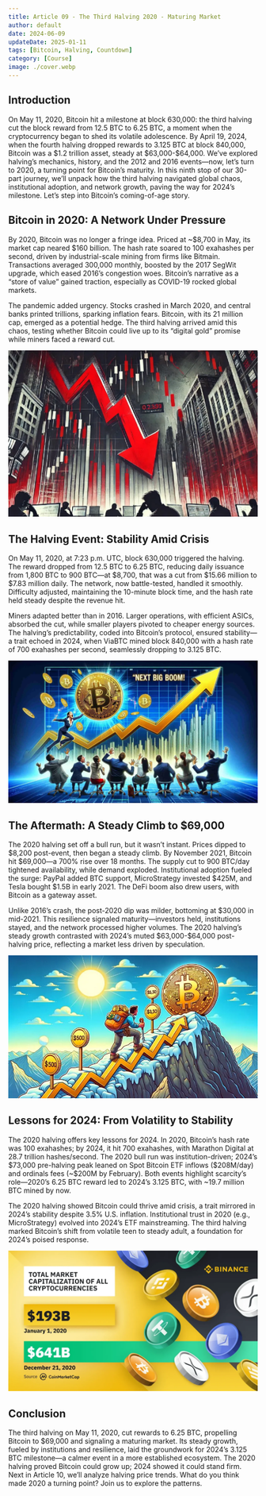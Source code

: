```yaml
---
title: Article 09 - The Third Halving 2020 - Maturing Market
author: default
date: 2024-06-09
updateDate: 2025-01-11
tags: [Bitcoin, Halving, Countdown]
category: [Course]
image: ./cover.webp
---
```


## Introduction

On May 11, 2020, Bitcoin hit a milestone at block 630,000: the third halving cut the block reward from 12.5 BTC to 6.25 BTC, a moment when the cryptocurrency began to shed its volatile adolescence. By April 19, 2024, when the fourth halving dropped rewards to 3.125 BTC at block 840,000, Bitcoin was a \$1.2 trillion asset, steady at \$63,000-\$64,000. We’ve explored halving’s mechanics, history, and the 2012 and 2016 events—now, let’s turn to 2020, a turning point for Bitcoin’s maturity. In this ninth stop of our 30-part journey, we’ll unpack how the third halving navigated global chaos, institutional adoption, and network growth, paving the way for 2024’s milestone. Let’s step into Bitcoin’s coming-of-age story.

## Bitcoin in 2020: A Network Under Pressure

By 2020, Bitcoin was no longer a fringe idea. Priced at ~\$8,700 in May, its market cap neared \$160 billion. The hash rate soared to 100 exahashes per second, driven by industrial-scale mining from firms like Bitmain. Transactions averaged 300,000 monthly, boosted by the 2017 SegWit upgrade, which eased 2016’s congestion woes. Bitcoin’s narrative as a “store of value” gained traction, especially as COVID-19 rocked global markets.

The pandemic added urgency. Stocks crashed in March 2020, and central banks printed trillions, sparking inflation fears. Bitcoin, with its 21 million cap, emerged as a potential hedge. The third halving arrived amid this chaos, testing whether Bitcoin could live up to its “digital gold” promise while miners faced a reward cut.

![Image 1: "2020 Market Chaos"](./1.2020-market-chaos.webp)

## The Halving Event: Stability Amid Crisis

On May 11, 2020, at 7:23 p.m. UTC, block 630,000 triggered the halving. The reward dropped from 12.5 BTC to 6.25 BTC, reducing daily issuance from 1,800 BTC to 900 BTC—at \$8,700, that was a cut from \$15.66 million to \$7.83 million daily. The network, now battle-tested, handled it smoothly. Difficulty adjusted, maintaining the 10-minute block time, and the hash rate held steady despite the revenue hit.

Miners adapted better than in 2016. Larger operations, with efficient ASICs, absorbed the cut, while smaller players pivoted to cheaper energy sources. The halving’s predictability, coded into Bitcoin’s protocol, ensured stability—a trait echoed in 2024, when ViaBTC mined block 840,000 with a hash rate of 700 exahashes per second, seamlessly dropping to 3.125 BTC.

![Image 4: "Next Big Boom"](./4.2020-next-big-boom.webp)

## The Aftermath: A Steady Climb to \$69,000

The 2020 halving set off a bull run, but it wasn’t instant. Prices dipped to \$8,200 post-event, then began a steady climb. By November 2021, Bitcoin hit \$69,000—a 700% rise over 18 months. The supply cut to 900 BTC/day tightened availability, while demand exploded. Institutional adoption fueled the surge: PayPal added BTC support, MicroStrategy invested \$425M, and Tesla bought \$1.5B in early 2021. The DeFi boom also drew users, with Bitcoin as a gateway asset.

Unlike 2016’s crash, the post-2020 dip was milder, bottoming at \$30,000 in mid-2021. This resilience signaled maturity—investors held, institutions stayed, and the network processed higher volumes. The 2020 halving’s steady growth contrasted with 2024’s muted \$63,000-\$64,000 post-halving price, reflecting a market less driven by speculation.

![Image 2: "2020 Price Climb"](./2.2020-price-climb.webp)

## Lessons for 2024: From Volatility to Stability

The 2020 halving offers key lessons for 2024. In 2020, Bitcoin’s hash rate was 100 exahashes; by 2024, it hit 700 exahashes, with Marathon Digital at 28.7 trillion hashes/second. The 2020 bull run was institution-driven; 2024’s \$73,000 pre-halving peak leaned on Spot Bitcoin ETF inflows (\$208M/day) and ordinals fees (~\$200M by February). Both events highlight scarcity’s role—2020’s 6.25 BTC reward led to 2024’s 3.125 BTC, with ~19.7 million BTC mined by now.

The 2020 halving showed Bitcoin could thrive amid crisis, a trait mirrored in 2024’s stability despite 3.5% U.S. inflation. Institutional trust in 2020 (e.g., MicroStrategy) evolved into 2024’s ETF mainstreaming. The third halving marked Bitcoin’s shift from volatile teen to steady adult, a foundation for 2024’s poised response.

![Image 3: "2020 vs. 2024 Growth"](./3.2020-2024-growth.webp)

## Conclusion

The third halving on May 11, 2020, cut rewards to 6.25 BTC, propelling Bitcoin to \$69,000 and signaling a maturing market. Its steady growth, fueled by institutions and resilience, laid the groundwork for 2024’s 3.125 BTC milestone—a calmer event in a more established ecosystem. The 2020 halving proved Bitcoin could grow up; 2024 showed it could stand firm. Next in Article 10, we’ll analyze halving price trends. What do you think made 2020 a turning point? Join us to explore the patterns.
